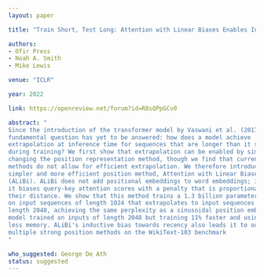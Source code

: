 ```yaml
---
layout: paper

title: "Train Short, Test Long: Attention with Linear Biases Enables Input Length Extrapolation"

authors:
- Ofir Press
- Noah A. Smith
- Mike Lewis

venue: "ICLR"

year: 2022

link: https://openreview.net/forum?id=R8sQPpGCv0

abstract: "
Since the introduction of the transformer model by Vaswani et al. (2017), a
fundamental question has yet to be answered: how does a model achieve
extrapolation at inference time for sequences that are longer than it saw
during training? We first show that extrapolation can be enabled by simply
changing the position representation method, though we find that current
methods do not allow for efficient extrapolation. We therefore introduce a
simpler and more efficient position method, Attention with Linear Biases
(ALiBi). ALiBi does not add positional embeddings to word embeddings; instead,
it biases query-key attention scores with a penalty that is proportional to
their distance. We show that this method trains a 1.3 billion parameter model
on input sequences of length 1024 that extrapolates to input sequences of
length 2048, achieving the same perplexity as a sinusoidal position embedding
model trained on inputs of length 2048 but training 11% faster and using 11%
less memory. ALiBi's inductive bias towards recency also leads it to outperform
multiple strong position methods on the WikiText-103 benchmark
"

who_suggested: George De Ath
status: suggested
---
```

